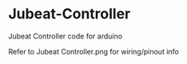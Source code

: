 # Jubeat-Controller
Jubeat Controller code for arduino

Refer to Jubeat Controller.png for wiring/pinout info
